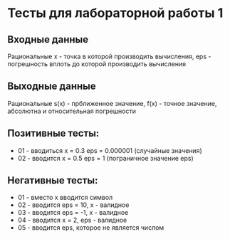 # Тесты для лабораторной работы 1
## Входные данные
Рациональные x - точка в которой производить вычисления, eps - погрешность вплоть до которой производить вычисления
## Выходные данные
Рациональные s(x) - прближенное значение, f(x) - точное значение, абсолютна и относительная погрешности
## Позитивные тесты:
- 01 - вводиться x = 0.3 eps = 0.000001 (случайные значения)
- 02 - вводится x = 0.5 eps = 1 (пограничное значение eps)
## Негативные тесты:
- 01 - вместо x вводится символ
- 02 - вводится eps = 10, x - валидное
- 03 - вводится eps = -1, x - валидное
- 04 - вводится x = 2, eps - валидное
- 05 - вводится eps, которое не является числом